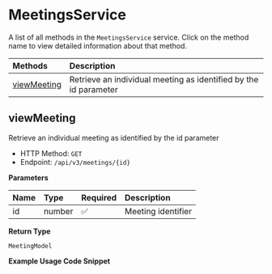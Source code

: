 # MeetingsService

A list of all methods in the `MeetingsService` service. Click on the method name to view detailed information about that method.

| Methods                     | Description                                                      |
| :-------------------------- | :--------------------------------------------------------------- |
| [viewMeeting](#viewmeeting) | Retrieve an individual meeting as identified by the id parameter |

## viewMeeting

Retrieve an individual meeting as identified by the id parameter

- HTTP Method: `GET`
- Endpoint: `/api/v3/meetings/{id}`

**Parameters**

| Name | Type   | Required | Description        |
| :--- | :----- | :------- | :----------------- |
| id   | number | ✅       | Meeting identifier |

**Return Type**

`MeetingModel`

**Example Usage Code Snippet**

```mcp

```

<!-- This file was generated by liblab | https://liblab.com/ -->
